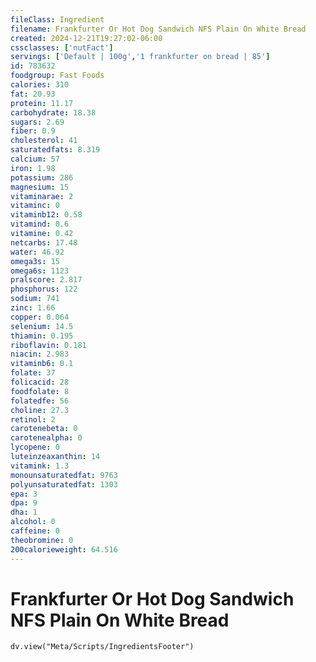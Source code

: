 ```yaml
---
fileClass: Ingredient
filename: Frankfurter Or Hot Dog Sandwich NFS Plain On White Bread
created: 2024-12-21T19:27:02-06:00
cssclasses: ['nutFact']
servings: ['Default | 100g','1 frankfurter on bread | 85']
id: 783632
foodgroup: Fast Foods
calories: 310
fat: 20.93
protein: 11.17
carbohydrate: 18.38
sugars: 2.69
fiber: 0.9
cholesterol: 41
saturatedfats: 8.319
calcium: 57
iron: 1.98
potassium: 286
magnesium: 15
vitaminarae: 2
vitaminc: 0
vitaminb12: 0.58
vitamind: 0.6
vitamine: 0.42
netcarbs: 17.48
water: 46.92
omega3s: 15
omega6s: 1123
pralscore: 2.817
phosphorus: 122
sodium: 741
zinc: 1.66
copper: 0.064
selenium: 14.5
thiamin: 0.195
riboflavin: 0.181
niacin: 2.983
vitaminb6: 0.1
folate: 37
folicacid: 28
foodfolate: 8
folatedfe: 56
choline: 27.3
retinol: 2
carotenebeta: 0
carotenealpha: 0
lycopene: 0
luteinzeaxanthin: 14
vitamink: 1.3
monounsaturatedfat: 9763
polyunsaturatedfat: 1303
epa: 3
dpa: 9
dha: 1
alcohol: 0
caffeine: 0
theobromine: 0
200calorieweight: 64.516
---
```


# Frankfurter Or Hot Dog Sandwich NFS Plain On White Bread

```dataviewjs
dv.view("Meta/Scripts/IngredientsFooter")
```